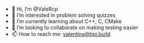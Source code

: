 - 👋 Hi, I’m @ValeRcp
- 👀 I’m interested in problem solving quizzes
- 🌱 I’m currently learning about C++, C, CMake
- 💞️ I’m looking to collaborate on making testing easier
- 📫 How to reach me: valentina@tipi.build

<!---
ValeRcp/ValeRcp is a ✨ special ✨ repository because its `README.md` (this file) appears on your GitHub profile.
You can click the Preview link to take a look at your changes.
--->

